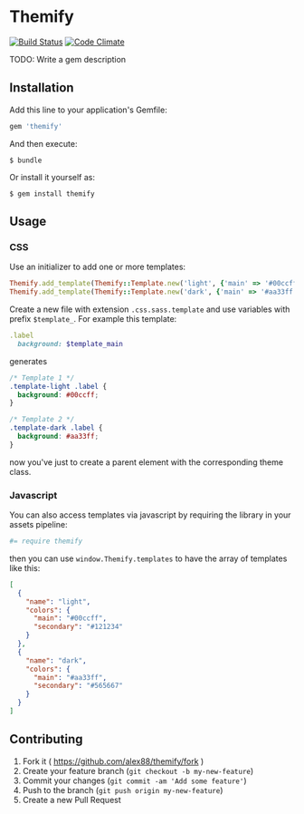# Themify

[![Build Status](https://api.travis-ci.org/alex88/themify.svg)][travis]
[![Code Climate](https://codeclimate.com/github/alex88/themify/badges/gpa.svg)][codeclimate]

[travis]: https://travis-ci.org/alex88/themify
[codeclimate]: https://codeclimate.com/github/alex88/themify

TODO: Write a gem description

## Installation

Add this line to your application's Gemfile:

```ruby
gem 'themify'
```

And then execute:

    $ bundle

Or install it yourself as:

    $ gem install themify

## Usage

### CSS

Use an initializer to add one or more templates:

```ruby
Themify.add_template(Themify::Template.new('light', {'main' => '#00ccff', 'secondary' => '#121234'}))
Themify.add_template(Themify::Template.new('dark', {'main' => '#aa33ff', 'secondary' => '#565667'}))
```

Create a new file with extension `.css.sass.template` and use variables with prefix `$template_`.
For example this template:

```ruby
.label
  background: $template_main
```

generates

```css
/* Template 1 */
.template-light .label {
  background: #00ccff;
}

/* Template 2 */
.template-dark .label {
  background: #aa33ff;
}
```

now you've just to create a parent element with the corresponding theme class.

### Javascript

You can also access templates via javascript by requiring the library in your assets pipeline:

```coffeescript
#= require themify
```

then you can use `window.Themify.templates` to have the array of templates like this:

```json
[
  {
    "name": "light",
    "colors": {
      "main": "#00ccff",
      "secondary": "#121234"
    }
  },
  {
    "name": "dark",
    "colors": {
      "main": "#aa33ff",
      "secondary": "#565667"
    }
  }
]
```

## Contributing

1. Fork it ( https://github.com/alex88/themify/fork )
2. Create your feature branch (`git checkout -b my-new-feature`)
3. Commit your changes (`git commit -am 'Add some feature'`)
4. Push to the branch (`git push origin my-new-feature`)
5. Create a new Pull Request
